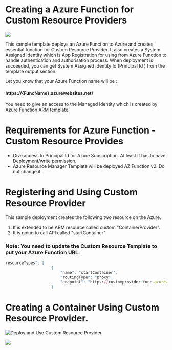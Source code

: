 

# Creating a Azure Function for Custom Resource Providers

<a href="https://portal.azure.com/#create/Microsoft.Template/uri/https%3A%2F%2Fraw.githubusercontent.com%2Fhasangural%2FCustomResourceProvider%2Fmaster%2Ftemplates%2Fazuredeploy.json" target="_blank">
    <img src="http://azuredeploy.net/deploybutton.png"/> 
</a>

This sample template deploys an Azure Function to Azure and creates essential function for Custom Resource Provider. It also creates a System Assigned Identity which is App Registration for using from Azure Function to handle authentication and authorisation process. When deployment is succeeded, you can get System Assigned Identity Id (Principal Id ) from the template output section. 

Let you know that your Azure Function name will be : 
####  https://{FuncName}.azurewebsites.net/ 

You need to give an access to the Managed Identity which is created by Azure Function ARM template.

# Requirements for Azure Function - Custom Resource Provides

*   Give access to Principal Id for Azure Subscription. At least It has to have Deployment/write permission.
*   Azure Resource Manager Template will be deployed AZ.Function v2. Do not change it.
    

# Registering and Using Custom Resource Provider

This sample deployment creates the following two resource on the Azure.

1) It is extended to be ARM resource called custom "ContainerProvider".
2) It is going to call API called "startContainer"

### Note: You need to update the Custom Resource Template to put your Azure Function URL.
```ruby
resourceTypes": [
                    {
                        "name": "startContainer",
                        "routingType": "proxy",
                        "endpoint": "https://customprovider-func.azurewebsites.net/api/{RequestPath}"
                    }
```

# Creating a Container Using Custom Resource Provider.

![Deploy and Use Custom Resource Provider](.\templates\images\CRP.GIF)


<a href="https://portal.azure.com/#create/Microsoft.Template/uri/https%3A%2F%2Fraw.githubusercontent.com%2Fhasangural%2FCustomResourceProvider%2Fmaster%2Ftemplates%2FcustomContanier.json" target="_blank">
    <img src="http://azuredeploy.net/deploybutton.png"/> 
</a>




